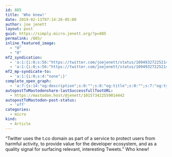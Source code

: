 ```yaml
---
id: 885
title: 'Who knew!'
date: 2019-02-11T07:14:26-05:00
author: joe jenett
layout: post
guid: https://simply.micro.jenett.org/?p=885
permalink: /885/
inline_featured_image:
  - "0"
  - "0"
mf2_syndication:
  - 'a:1:{i:0;s:56:"https://twitter.com/joejenett/status/1094932722521440257";}'
  - 'a:1:{i:0;s:56:"https://twitter.com/joejenett/status/1094932722521440257";}'
mf2_mp-syndicate-to:
  - 'a:1:{i:0;s:4:"none";}'
complete_open_graph:
  - 'a:7:{s:14:"og:description";s:0:"";s:8:"og:title";s:0:"";s:7:"og:type";s:0:"";s:12:"twitter:card";s:7:"summary";s:15:"twitter:creator";s:0:"";s:19:"twitter:description";s:0:"";s:8:"og:image";s:0:"";}'
autopostToMastodonshare-lastSuccessfullTootURL:
  - https://mastodon.host/@jenett/101573422559014442
autopostToMastodon-post-status:
  - 'off'
categories:
  - micro
kind:
  - Article
---
```

“Twitter uses the t.co domain as part of a service to protect users from harmful activity, to provide value for the developer ecosystem, and as a quality signal for surfacing relevant, interesting Tweets.” Who knew!